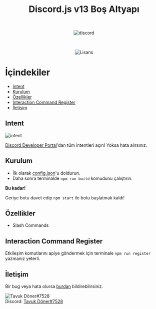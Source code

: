 <div align="center">
  <h1>Discord.js v13 Boş Altyapı</h1>
  <br>
  <p>
    <img src="https://i.vgy.me/8KJHtQ.png" alt="discord">
  </p>
  <br>
  <p>
    <img src="https://img.shields.io/badge/license-MIT-green?style=flat" alt="Lisans">
  </p>
</div>

# İçindekiler

- [Intent](#intent)
- [Kurulum](#kurulum)
- [Özellikler](#özellikler)
- [Interaction Command Register](#interaction-command-register)
- [İletişim](#iletişim)

## Intent

<div>
  <img src="https://camo.githubusercontent.com/15e0a0371de03fe1b7d20308bf135d28172cd0cb1019c5423013b230f36da4f6/68747470733a2f2f67626c6f627363646e2e676974626f6f6b2e636f6d2f6173736574732532462d4d4c6d5231576b416c6d77674b7365726965772532462d4d576b386169565049647942594e78555054342532462d4d576b396434694b326531754d4d4349496e62253246696d6167652e706e673f616c743d6d6564696126746f6b656e3d36613066363634392d323339322d343634622d393861302d346139343631333438616237" alt="intent">
</div>

[Discord Developer Portal](https://discord.com/developers/applications)'dan tüm intentleri açın! Yoksa hata alırsınız.

## Kurulum

- İlk olarak [config.json](https://github.com/TavukDoner7528/discord.js-v13-Bot/blob/master/config.json)'u doldurun.
- Daha sonra terminalde ```npm run build``` komudunu çalıştırın.

**Bu kadar!**

Geriye botu davet edip ```npm start``` ile botu başlatmak kaldı!

## Özellikler

- Slash Commands


## Interaction Command Register

Etkileşim komutlarını apiye göndermek için terminale ```npm run register``` yazmanız yeterli.

## İletişim

Bir bug veya hata olursa [burdan](https://github.com/TavukDoner7528/discord.js-v13-Bot/issues) bildirebilirsiniz.

![Tavuk Döner#7528](https://discord.c99.nl/widget/theme-4/729651204216455229.png)
<br>
Discord: [Tavuk Döner#7528](https://discord.com/users/729651204216455229)
